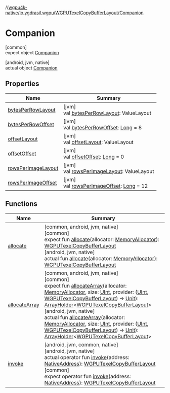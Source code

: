 //[wgpu4k-native](../../../../index.md)/[io.ygdrasil.wgpu](../../index.md)/[WGPUTexelCopyBufferLayout](../index.md)/[Companion](index.md)

# Companion

[common]\
expect object [Companion](index.md)

[android, jvm, native]\
actual object [Companion](index.md)

## Properties

| Name | Summary |
|---|---|
| [bytesPerRowLayout](bytes-per-row-layout.md) | [jvm]<br>val [bytesPerRowLayout](bytes-per-row-layout.md): ValueLayout |
| [bytesPerRowOffset](bytes-per-row-offset.md) | [jvm]<br>val [bytesPerRowOffset](bytes-per-row-offset.md): [Long](https://kotlinlang.org/api/core/kotlin-stdlib/kotlin/-long/index.html) = 8 |
| [offsetLayout](offset-layout.md) | [jvm]<br>val [offsetLayout](offset-layout.md): ValueLayout |
| [offsetOffset](offset-offset.md) | [jvm]<br>val [offsetOffset](offset-offset.md): [Long](https://kotlinlang.org/api/core/kotlin-stdlib/kotlin/-long/index.html) = 0 |
| [rowsPerImageLayout](rows-per-image-layout.md) | [jvm]<br>val [rowsPerImageLayout](rows-per-image-layout.md): ValueLayout |
| [rowsPerImageOffset](rows-per-image-offset.md) | [jvm]<br>val [rowsPerImageOffset](rows-per-image-offset.md): [Long](https://kotlinlang.org/api/core/kotlin-stdlib/kotlin/-long/index.html) = 12 |

## Functions

| Name | Summary |
|---|---|
| [allocate](allocate.md) | [common, android, jvm, native]<br>[common]<br>expect fun [allocate](allocate.md)(allocator: [MemoryAllocator](../../../ffi/-memory-allocator/index.md)): [WGPUTexelCopyBufferLayout](../index.md)<br>[android, jvm, native]<br>actual fun [allocate](allocate.md)(allocator: [MemoryAllocator](../../../ffi/-memory-allocator/index.md)): [WGPUTexelCopyBufferLayout](../index.md) |
| [allocateArray](allocate-array.md) | [common, android, jvm, native]<br>[common]<br>expect fun [allocateArray](allocate-array.md)(allocator: [MemoryAllocator](../../../ffi/-memory-allocator/index.md), size: [UInt](https://kotlinlang.org/api/core/kotlin-stdlib/kotlin/-u-int/index.html), provider: ([UInt](https://kotlinlang.org/api/core/kotlin-stdlib/kotlin/-u-int/index.html), [WGPUTexelCopyBufferLayout](../index.md)) -&gt; [Unit](https://kotlinlang.org/api/core/kotlin-stdlib/kotlin/-unit/index.html)): [ArrayHolder](../../../ffi/-array-holder/index.md)&lt;[WGPUTexelCopyBufferLayout](../index.md)&gt;<br>[android, jvm, native]<br>actual fun [allocateArray](allocate-array.md)(allocator: [MemoryAllocator](../../../ffi/-memory-allocator/index.md), size: [UInt](https://kotlinlang.org/api/core/kotlin-stdlib/kotlin/-u-int/index.html), provider: ([UInt](https://kotlinlang.org/api/core/kotlin-stdlib/kotlin/-u-int/index.html), [WGPUTexelCopyBufferLayout](../index.md)) -&gt; [Unit](https://kotlinlang.org/api/core/kotlin-stdlib/kotlin/-unit/index.html)): [ArrayHolder](../../../ffi/-array-holder/index.md)&lt;[WGPUTexelCopyBufferLayout](../index.md)&gt; |
| [invoke](invoke.md) | [android, jvm, common, native]<br>[android, jvm, native]<br>actual operator fun [invoke](invoke.md)(address: [NativeAddress](../../../ffi/-native-address/index.md)): [WGPUTexelCopyBufferLayout](../index.md)<br>[common]<br>expect operator fun [invoke](invoke.md)(address: [NativeAddress](../../../ffi/-native-address/index.md)): [WGPUTexelCopyBufferLayout](../index.md) |